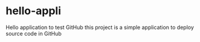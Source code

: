 # hello-appli
Hello application to test GitHub
this project is a simple application to deploy source code in GitHub

